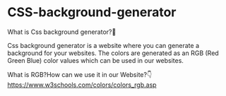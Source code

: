 # CSS-background-generator
What is Css background generator?🤔


Css background generator is a website where you can generate a background for your websites.
The colors are generated as an RGB (Red Green Blue) color values which can be used in our websites.



What is RGB?How can we use it in our Website?👇
https://www.w3schools.com/colors/colors_rgb.asp
